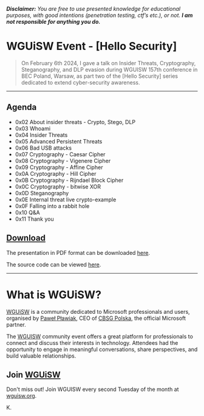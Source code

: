 **_Disclaimer:_** _You are free to use presented knowledge for educational purposes, with good intentions (penetration testing, ctf’s etc.), or not._ **_I am not responsible for anything you do._**

# WGUiSW Event - [Hello Security]

> On February 6th 2024, I gave a talk on Insider Threats, Cryptography, Steganography, and DLP evasion during WGUISW 157th conference in BEC Poland, Warsaw, as part two of the [Hello Security] series dedicated to extend cyber-security awareness.

---

## Agenda

- 0x02 About insider threats - Crypto, Stego, DLP 
- 0x03 Whoami
- 0x04 Insider Threats
- 0x05 Advanced Persistent Threats
- 0x06 Bad USB attacks
- 0x07 Cryptography - Caesar Cipher
- 0x08 Cryptography - Vigenere Cipher 
- 0x09 Cryptography - Affine Cipher
- 0x0A Cryptography - Hill Cipher
- 0x0B Cryptography - Rijndael Block Cipher
- 0x0C Cryptography - bitwise XOR
- 0x0D Steganography
- 0x0E Internal threat live crypto-example
- 0x0F Falling into a rabbit hole
- 0x10 Q&A
- 0x11 Thank you

## [Download](assets/About_Insider_Threats-Crypto_Stego_DLP_2024.pdf "Download")

The presentation in PDF format can be downloaded [here](assets/About_Insider_Threats-Crypto_Stego_DLP_2024.pdf "here").

The source code can be viewed [here](https://github.com/krystianbajno/articles/tree/main/0x07%20About%20Insider%20Threats.%20Crypto%2C%20Stego%2C%20DLP/src "here").

---
# What is WGUiSW?

[WGUiSW](http://www.wguisw.org) is a community dedicated to Microsoft professionals and users, organised by [Paweł Pławiak](https://www.linkedin.com/in/pplawiak/), CEO of [CBSG Polska](https://www.cbsg.pl/), the official Microsoft partner.

The [WGUISW](http://www.wguisw.org) community event offers a great platform for professionals to connect and discuss their interests in technology. Attendees had the opportunity to engage in meaningful conversations, share perspectives, and build valuable relationships.

## Join [WGUiSW](http://www.wguisw.org)
Don't miss out! Join WGUISW every second Tuesday of the month at [wguisw.org](http://www.wguisw.org).

K.